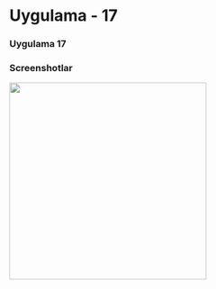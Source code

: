 # Uygulama - 17

<p>
  <h3>Uygulama 17</h3>
  
</p>


<p align="center">
  <h3>Screenshotlar</h3>
  <img src="1.gif" width="350">
</p>
